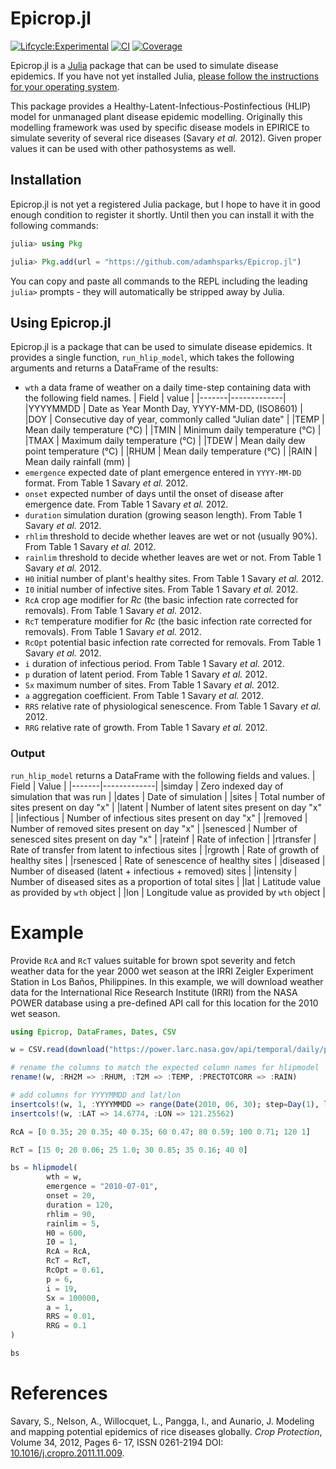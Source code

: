 # Epicrop.jl

[![Lifcycle:Experimental](https://img.shields.io/badge/Lifecycle-Experimental-yellow.svg)](https://img.shields.io/badge/Lifecycle-Experimental-yellow.svg)
[![CI](https://github.com/adamhsparks/Epicrop.jl/actions/workflows/ci.yml/badge.svg)](https://github.com/adamhsparks/Epicrop.jl/actions/workflows/ci.yml)
[![Coverage](https://codecov.io/gh/adamshparks/Epicrop.jl/branch/master/graph/badge.svg)](https://codecov.io/gh/adamshparks/Epicrop.jl)

Epicrop.jl is a [Julia](https://julialang.org) package that can be used to simulate disease epidemics.
If you have not yet installed Julia, [please follow the instructions for your operating system](https://julialang.org/downloads/platform/).

This package provides a Healthy-Latent-Infectious-Postinfectious (HLIP) model for unmanaged plant disease epidemic modelling.
Originally this modelling framework was used by specific disease models in EPIRICE to simulate severity of several rice diseases (Savary _et al._ 2012).
Given proper values it can be used with other pathosystems as well.
## Installation

Epicrop.jl is not yet a registered Julia package, but I hope to have it in good enough condition to register it shortly.
Until then you can install it with the following commands:

```julia
julia> using Pkg

julia> Pkg.add(url = "https://github.com/adamhsparks/Epicrop.jl")
```

You can copy and paste all commands to the REPL including the leading `julia>` prompts - they will automatically be stripped away by Julia.
## Using Epicrop.jl

Epicrop.jl is a package that can be used to simulate disease epidemics.
It provides a single function, `run_hlip_model`, which takes the following arguments and returns a DataFrame of the results:

- `wth` a data frame of weather on a daily time-step containing data with the following field names.
  | Field | value |
  |-------|-------------|
  |YYYYMMDD | Date as Year Month Day, YYYY-MM-DD, (ISO8601) |
  |DOY |  Consecutive day of year, commonly called "Julian date" |
  |TEMP | Mean daily temperature (°C) |
  |TMIN | Minimum daily temperature (°C) |
  |TMAX | Maximum daily temperature (°C) |
  |TDEW | Mean daily dew point temperature (°C) |
  |RHUM | Mean daily temperature (°C) |
  |RAIN | Mean daily rainfall (mm) |
- `emergence` expected date of plant emergence entered in `YYYY-MM-DD` format. From Table 1 Savary *et al.* 2012.
- `onset` expected number of days until the onset of disease after emergence date. From Table 1 Savary *et al.* 2012.
- `duration` simulation duration (growing season length). From Table 1 Savary *et al.* 2012.
- `rhlim` threshold to decide whether leaves are wet or not (usually 90%). From Table 1 Savary *et al.* 2012.
- `rainlim` threshold to decide whether leaves are wet or not. From Table 1 Savary *et al.* 2012.
- `H0` initial number of plant's healthy sites. From Table 1 Savary *et al.* 2012.
- `I0` initial number of infective sites. From Table 1 Savary *et al.* 2012.
- `RcA` crop age modifier for *Rc* (the basic infection rate corrected for removals). From Table 1 Savary *et al.* 2012.
- `RcT` temperature modifier for *Rc* (the basic infection rate corrected for removals). From Table 1 Savary *et al.* 2012.
- `RcOpt` potential basic infection rate corrected for removals. From Table 1 Savary *et al.* 2012. 
- `i` duration of infectious period. From Table 1 Savary *et al.* 2012.
- `p` duration of latent period. From Table 1 Savary *et al.* 2012.
- `Sx` maximum number of sites. From Table 1 Savary *et al.* 2012.
- `a` aggregation coefficient. From Table 1 Savary *et al.* 2012.
- `RRS` relative rate of physiological senescence. From Table 1 Savary *et al.* 2012.
- `RRG` relative rate of growth. From Table 1 Savary *et al.* 2012.
### Output

`run_hlip_model` returns a DataFrame with the following fields and values.
  | Field | Value |
  |-------|-------------|
  |simday | Zero indexed day of simulation that was run |
  |dates |  Date of simulation |
  |sites | Total number of sites present on day "x" |
  |latent | Number of latent sites present on day "x" |
  |infectious | Number of infectious sites present on day "x" |
  |removed | Number of removed sites present on day "x" |
  |senesced | Number of senesced sites present on day "x" |
  |rateinf | Rate of infection | 
  |rtransfer | Rate of transfer from latent to infectious sites |
  |rgrowth | Rate of growth of healthy sites |
  |rsenesced | Rate of senescence of healthy sites |
  |diseased | Number of diseased (latent + infectious + removed) sites |
  |intensity | Number of diseased sites as a proportion of total sites |
  |lat | Latitude value as provided by `wth` object |
  |lon | Longitude value as provided by `wth` object |
# Example

Provide `RcA` and `RcT` values suitable for brown spot severity and fetch weather data for the year 2000 wet season at the IRRI Zeigler Experiment Station in Los Baños, Philippines.
In this example, we will download weather data for the International Rice Research Institute (IRRI) from the NASA POWER database using a pre-defined API call for this location for the 2010 wet season.

```julia
using Epicrop, DataFrames, Dates, CSV

w = CSV.read(download("https://power.larc.nasa.gov/api/temporal/daily/point?parameters=PRECTOTCORR,T2M,RH2M&community=ag&start=20100701&end=20101028&latitude=14.6774&longitude=121.25562&format=csv&time_standard=utc&user=Epicropjl"), DataFrame, header = 12)

# rename the columns to match the expected column names for hlipmodel
rename!(w, :RH2M => :RHUM, :T2M => :TEMP, :PRECTOTCORR => :RAIN)

# add columns for YYYYMMDD and lat/lon
insertcols!(w, 1, :YYYYMMDD => range(Date(2010, 06, 30); step=Day(1), length=120))
insertcols!(w, :LAT => 14.6774, :LON => 121.25562)

RcA = [0 0.35; 20 0.35; 40 0.35; 60 0.47; 80 0.59; 100 0.71; 120 1]

RcT = [15 0; 20 0.06; 25 1.0; 30 0.85; 35 0.16; 40 0]

bs = hlipmodel(
		wth = w,
		emergence = "2010-07-01",
		onset = 20,
		duration = 120,
		rhlim = 90,
		rainlim = 5,
		H0 = 600,
		I0 = 1,
		RcA = RcA,
		RcT = RcT,
		RcOpt = 0.61,
		p = 6,
		i = 19,
		Sx = 100000,
		a = 1,
		RRS = 0.01,
		RRG = 0.1
)

bs
```
# References
Savary, S., Nelson, A., Willocquet, L., Pangga, I., and Aunario,  J. Modeling and mapping potential epidemics of rice diseases globally. _Crop Protection_, Volume 34, 2012, Pages 6-
17, ISSN 0261-2194 DOI: [10.1016/j.cropro.2011.11.009](http://dx.doi.org/10.1016/j.cropro.2011.11.009).